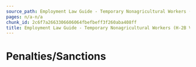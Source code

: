 ```yaml
---
source_path: Employment Law Guide - Temporary Nonagricultural Workers (H-2B Visas).md
pages: n/a-n/a
chunk_id: 2c6f7a2663306606064fbefbeff3f260aba408ff
title: Employment Law Guide - Temporary Nonagricultural Workers (H-2B Visas)
---
```

# Penalties/Sanctions
